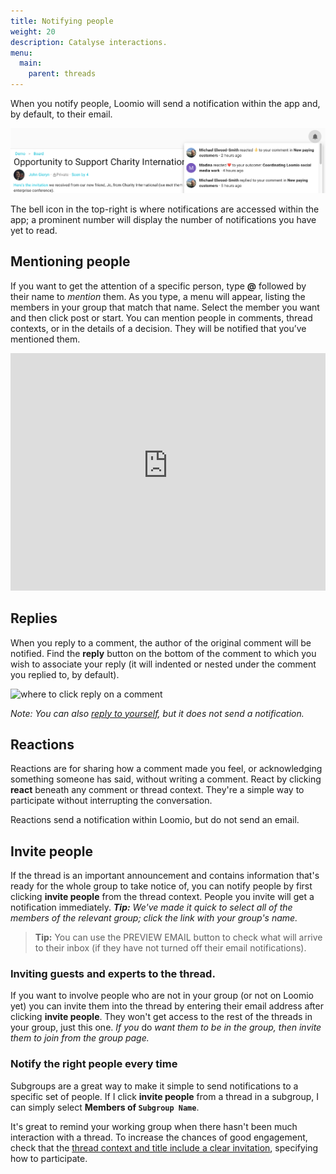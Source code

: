 ```yaml
---
title: Notifying people
weight: 20
description: Catalyse interactions.
menu:
  main:
    parent: threads
---
```


When you notify people, Loomio will send a notification within the app and, by default, to their email.

![](notification_bell.png)

The bell icon in the top-right is where notifications are accessed within the app; a prominent number will display the number of notifications you have yet to read.

## Mentioning people

If you want to get the attention of a specific person, type **@** followed by their name to _mention_ them.  As you type, a menu will appear, listing the members in your group that match that name. Select the member you want and then click post or start. You can mention people in comments, thread contexts, or in the details of a decision. They will be notified that you’ve mentioned them.

<iframe width="100%" height="380px" src="https://www.youtube-nocookie.com/embed/VzM1AWnNP7c" frameborder="0" allowfullscreen></iframe>

## Replies

When you reply to a comment, the author of the original comment will be notified. Find the **reply** button on the bottom of the comment to which you wish to associate your reply (it will indented or nested under the comment you replied to, by default).

![where to click reply on a comment](/en/user_manual/getting_started/having_discussions/reply.png)

*Note: You can also [reply to yourself](../engaging_with_threads/#comments-and-replies), but it does not send a notification.*

## Reactions

Reactions are for sharing how a comment made you feel, or acknowledging something someone has said, without writing a comment. React by clicking **react** beneath any comment or thread context. They're a simple way to participate without interrupting the conversation.

Reactions send a notification within Loomio, but do not send an email.

## Invite people

If the thread is an important announcement and contains information that's ready for the whole group to take notice of, you can notify people by first clicking **invite people** from the thread context. People you invite will get a notification immediately. ___Tip:___ _We've made it quick to select all of the members of the relevant group; click the link with your group's name._

> **Tip:** You can use the PREVIEW EMAIL button to check what will arrive to their inbox (if they have not turned off their email notifications).

### Inviting guests and experts to the thread.
If you want to involve people who are not in your group (or not on Loomio yet) you can invite them into the thread by entering their email address after clicking **invite people**. They won't get access to the rest of the threads in your group, just this one. _If you_ do _want them to be in the group, then invite them to join from the group page._


### Notify the right people every time

Subgroups are a great way to make it simple to send notifications to a specific set of people. If I click **invite people** from a thread in a subgroup, I can simply select **Members of `Subgroup Name`**.

It's great to remind your working group when there hasn't been much interaction with a thread. To increase the chances of good engagement, check that the [thread context and title include a clear invitation](/en/user_manual/getting_started/having_discussions/#keep-the-topic-concise), specifying how to participate.
